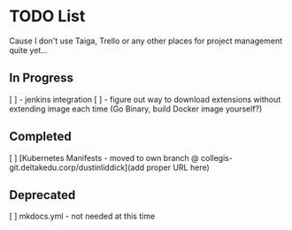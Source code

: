 # TODO List

Cause I don't use Taiga, Trello or any other places for project management quite yet...

## In Progress

[ ] - jenkins integration
[ ] - figure out way to download extensions without extending image each time (Go Binary, build Docker image yourself?)

## Completed

[ ] [Kubernetes Manifests - moved to own branch @ collegis-git.deltakedu.corp/dustinliddick](add proper URL here)

## Deprecated

[ ] mkdocs.yml - not needed at this time

